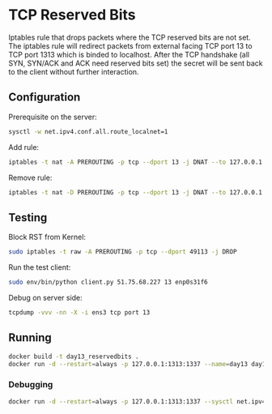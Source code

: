 # TCP Reserved Bits

Iptables rule that drops packets where the TCP reserved bits are not set. The iptables rule will redirect packets from external facing TCP port 13 to TCP port 1313 which is binded to localhost. After the TCP handshake (all SYN, SYN/ACK and ACK need reserved bits set) the secret will be sent back to the client without further interaction.

## Configuration

Prerequisite on the server:

```bash
sysctl -w net.ipv4.conf.all.route_localnet=1
```

Add rule:

```bash
iptables -t nat -A PREROUTING -p tcp --dport 13 -j DNAT --to 127.0.0.1:1313 -m u32 --u32 "6&0xFF=0x6 && 4&0x1FFF=0 && 0>>22&0x3C@12>>24&0x0F=0xE"
```

Remove rule:

```bash
iptables -t nat -D PREROUTING -p tcp --dport 13 -j DNAT --to 127.0.0.1:1313 -m u32 --u32 "6&0xFF=0x6 && 4&0x1FFF=0 && 0>>22&0x3C@12>>24&0x0F=0xE"
```

## Testing

Block RST from Kernel:

```bash
sudo iptables -t raw -A PREROUTING -p tcp --dport 49113 -j DROP
```

Run the test client:

```bash
sudo env/bin/python client.py 51.75.68.227 13 enp0s31f6
```

Debug on server side:

```bash
tcpdump -vvv -nn -X -i ens3 tcp port 13
```

## Running

```bash
docker build -t day13_reservedbits .
docker run -d --restart=always -p 127.0.0.1:1313:1337 --name=day13 day13_reservedbits
```

### Debugging

```bash
docker run -d --restart=always -p 127.0.0.1:1313:1337 --sysctl net.ipv4.conf.all.route_localnet=1 --cap-add=NET_ADMIN --cap-add=NET_RAW --name=day13 day13_reservedbits
```